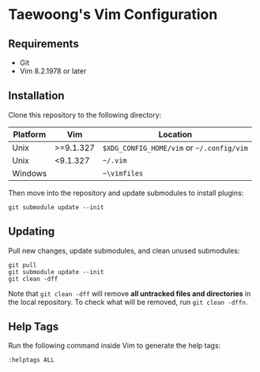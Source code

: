 # Taewoong's Vim Configuration

## Requirements

- Git
- Vim 8.2.1978 or later

## Installation

Clone this repository to the following directory:

| Platform | Vim       | Location                                  |
| -------- | --------- | ----------------------------------------- |
| Unix     | >=9.1.327 | `$XDG_CONFIG_HOME/vim` or `~/.config/vim` |
| Unix     | <9.1.327  | `~/.vim`                                  |
| Windows  |           | `~\vimfiles`                              |

Then move into the repository and update submodules to install plugins:

    git submodule update --init

## Updating

Pull new changes, update submodules, and clean unused submodules:

    git pull
    git submodule update --init
    git clean -dff

Note that `git clean -dff` will remove **all untracked files and directories**
in the local repository. To check what will be removed, run `git clean -dffn`.

## Help Tags

Run the following command inside Vim to generate the help tags:

    :helptags ALL
